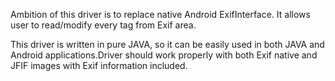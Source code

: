 Ambition of this driver is to replace native Android ExifInterface. It allows user to read/modify every tag from Exif area.

This driver is written in pure JAVA, so it can be easily used in both JAVA and Android applications.Driver should work properly with both Exif native and JFIF images with Exif information included.